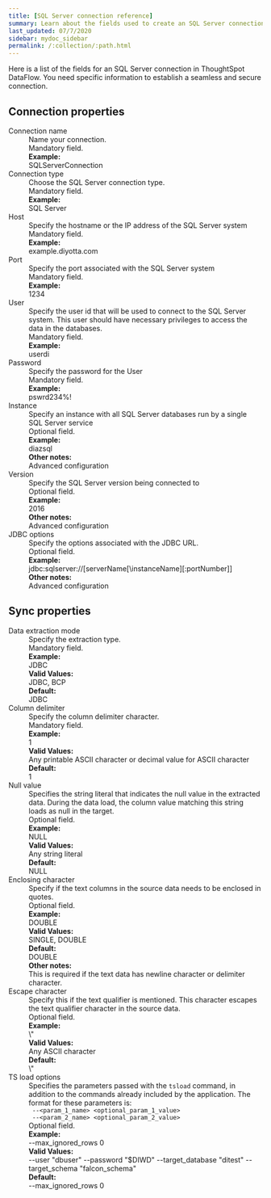 ```yaml
---
title: [SQL Server connection reference]
summary: Learn about the fields used to create an SQL Server connection with ThoughtSpot DataFlow.
last_updated: 07/7/2020
sidebar: mydoc_sidebar
permalink: /:collection/:path.html
---
```


Here is a list of the fields for an SQL Server connection in ThoughtSpot DataFlow. You need specific information to establish a seamless and secure connection.

## Connection properties

<dl id="dataflow-sql-server-connection-properties">
<dlentry id="dataflow-sql-server-conn-connection-name"><dt>Connection name</dt><dd id="connection-name-description">Name your connection.</dd><dd id="connection-name-required">Mandatory field.</dd><dd id="connection-name-example"><strong>Example:</strong><br/>SQLServerConnection</dd></dlentry>
<dlentry id="dataflow-sql-server-conn-connection-type"><dt>Connection type</dt><dd id="connection-type-description">Choose the SQL Server connection type.</dd><dd id="connection-type-required">Mandatory field.</dd><dd id="connection-type-example"><strong>Example:</strong><br/>SQL Server</dd></dlentry>
<dlentry id="dataflow-sql-server-conn-host"><dt>Host</dt><dd id="host-description">Specify the hostname or the IP address of the SQL Server system</dd><dd id="host-required">Mandatory field.</dd><dd id="host-example"><strong>Example:</strong><br/>example.diyotta.com</dd></dlentry>
<dlentry id="dataflow-sql-server-conn-port"><dt>Port</dt><dd id="port-description">Specify the port associated with the SQL Server system</dd><dd id="port-required">Mandatory field.</dd><dd id="port-example"><strong>Example:</strong><br/>1234</dd></dlentry>
<dlentry id="dataflow-sql-server-conn-user"><dt>User</dt><dd id="user-description">Specify the user id that will be used to connect to the SQL Server system. This user should have necessary privileges to access the data in the databases.</dd><dd id="user-required">Mandatory field.</dd><dd id="user-example"><strong>Example:</strong><br/>userdi</dd></dlentry>
<dlentry id="dataflow-sql-server-conn-password"><dt>Password</dt><dd id="password-description">Specify the password for the User</dd><dd id="password-required">Mandatory field.</dd><dd id="password-example"><strong>Example:</strong><br/>pswrd234%!</dd></dlentry>
<dlentry id="dataflow-sql-server-conn-instance"><dt>Instance</dt><dd id="instance-description">Specify an instance with all SQL Server databases run by a single SQL Server service</dd><dd id="instance-required">Optional field.</dd><dd id="instance-example"><strong>Example:</strong><br/>diazsql </dd><dd id="instance-other"><strong>Other notes:</strong><br/>Advanced configuration</dd></dlentry>
<dlentry id="version-description"><dt>Version</dt><dd id="version-description">Specify the SQL Server version being connected to</dd><dd id="version-required">Optional field.</dd><dd id="version-example"><strong>Example:</strong><br/>2016</dd><dd id="version-other"><strong>Other notes:</strong><br/>Advanced configuration</dd></dlentry>
<dlentry id="dataflow-sql-server-sync-jdbc-options"><dt>JDBC options</dt><dd id="jdbc-options-description">Specify the options associated with the JDBC URL.</dd><dd id="jdbc-options-required">Optional field.</dd><dd id="jdbc-options-example"><strong>Example:</strong><br/>jdbc:sqlserver://[serverName[\instanceName][:portNumber]]
</dd><dd id="jdbc-options-other"><strong>Other notes:</strong><br/>Advanced configuration</dd></dlentry></dl>

## Sync properties

<dl id="dataflow-sql-server-sync-properties">
<dlentry id="dataflow-sql-server-sync-data-extraction-mode"><dt>Data extraction mode</dt><dd id="data-extraction-mode-description">Specify the extraction type.</dd><dd id="data-extraction-mode-required">Mandatory field.</dd><dd id="data-extraction-mode-example"><strong>Example:</strong><br/>JDBC</dd><dd id="data-extraction-mode-valid-values"><strong>Valid Values:</strong><br/>JDBC, BCP</dd><dd id="data-extraction-mode-default"><strong>Default:</strong><br/>JDBC</dd></dlentry>
<dlentry id="dataflow-sql-server-sync-column-delimiter"><dt>Column delimiter</dt><dd id="column-delimiter-description">Specify the column delimiter character.</dd><dd id="column-delimiter-required">Mandatory field.</dd><dd id="column-delimiter-example"><strong>Example:</strong><br/>1</dd><dd id="column-delimiter-valid-values"><strong>Valid Values:</strong><br/>Any printable ASCII character or decimal value for ASCII character</dd><dd id="column-delimiter-default"><strong>Default:</strong><br/>1</dd></dlentry>
<dlentry id="dataflow-sql-server-sync-null-value"><dt>Null value</dt><dd id="null-value-description">Specifies the string literal that indicates the null value in the extracted data. During the data load, the column value matching this string loads as null in the target.</dd><dd id="null-value-required">Optional field.</dd><dd id="null-value-example"><strong>Example:</strong><br/>NULL</dd><dd id="null-value-valid-values"><strong>Valid Values:</strong><br/>Any string literal</dd><dd id="null-value-default"><strong>Default:</strong><br/>NULL</dd></dlentry>
<dlentry id="dataflow-sql-server-sync-enclosing-character"><dt>Enclosing character</dt><dd id="enclosing-character-description">Specify if the text columns in the source data needs to be enclosed in quotes.</dd><dd id="enclosing-character-required">Optional field.</dd><dd id="enclosing-character-example"><strong>Example:</strong><br/>DOUBLE</dd><dd id="enclosing-character-valid-values"><strong>Valid Values:</strong><br/>SINGLE, DOUBLE</dd><dd id="enclosing-character-default"><strong>Default:</strong><br/>DOUBLE</dd><dd id="enclosing-character-other"><strong>Other notes:</strong><br/>This is required if the text data has newline character or delimiter character.</dd></dlentry>
<dlentry id="dataflow-sql-server-sync-escape-character"><dt>Escape character</dt><dd id="escape-character-description">Specify this if the text qualifier is mentioned. This character escapes the text qualifier character in the source data.</dd><dd id="escape-character-required">Optional field.</dd><dd id="escape-character-example"><strong>Example:</strong><br/>\"</dd><dd id="escape-character-valid-values"><strong>Valid Values:</strong><br/>Any ASCII character</dd><dd id="escape-character-default"><strong>Default:</strong><br/>\"</dd></dlentry>
<dlentry id="dataflow-sql-server-sync-ts-load-options"><dt>TS load options</dt><dd id="ts-load-options-description">Specifies the parameters passed with the <code>tsload</code> command, in addition to the commands already included by the application. The format for these parameters is:<br/><code> --&lt;param_1_name&gt; &lt;optional_param_1_value&gt;</code><br/><code> --&lt;param_2_name&gt; &lt;optional_param_2_value&gt;</code></dd><dd id="ts-load-options-required">Optional field.</dd><dd id="ts-load-options-example"><strong>Example:</strong><br/>--max_ignored_rows 0</dd><dd id="ts-load-options-valid-values"><strong>Valid Values:</strong><br/>--user "dbuser" --password "$DIWD" --target_database "ditest" --target_schema "falcon_schema"</dd><dd id="ts-load-options-default"><strong>Default:</strong><br/>--max_ignored_rows 0</dd></dlentry></dl>
